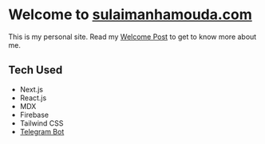 # Welcome to [sulaimanhamouda.com](https://sulaimanhamouda.com)

This is my personal site. Read my [Welcome Post](https://sulaimanhamouda.com/blog/welcome) to get to know more about me.

## Tech Used

- Next.js
- React.js
- MDX
- Firebase
- Tailwind CSS
- [Telegram Bot](https://github.com/sulaimanh/sulaimanhamouda/tree/master/telegram-bot)
